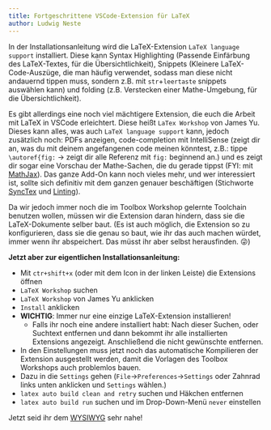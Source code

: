 ```yaml
---
title: Fortgeschrittene VSCode-Extension für LaTeX
author: Ludwig Neste
---
```

In der Installationsanleitung wird die LaTeX-Extension `LaTeX language support` installiert.
Diese kann Syntax Highlighting (Passende Einfärbung des LaTeX-Textes, für die Übersichtlichkeit), Snippets (Kleinere LaTeX-Code-Auszüge, die man häufig verwendet, sodass man diese nicht andauernd tippen muss, sondern z.B. mit `str`+`leertaste` snippets auswählen kann) und folding (z.B. Verstecken einer Mathe-Umgebung, für die Übersichtlichkeit).

Es gibt allerdings eine noch viel mächtigere Extension, die euch die Arbeit mit LaTeX in VSCode erleichtert. Diese heißt `LaTex Workshop` von James Yu. Dieses kann alles, was auch `LaTeX language support` kann, jedoch zusätzlich noch: PDFs anzeigen, code-completion mit IntelliSense
(zeigt dir an, was du mit deinem angefangenen code meinen könntest, z.B.: tippe `\autoref{fig:` → zeigt dir alle Referenz mit `fig:` beginnend an.) und es zeigt dir sogar eine Vorschau der Mathe-Sachen, die du gerade tippst (FYI: mit [MathJax](https://www.mathjax.org/)).
Das ganze Add-On kann noch vieles mehr, und wer interessiert ist, sollte sich definitiv mit dem ganzen genauer beschäftigen (Stichworte [SyncTex](https://github.com/James-Yu/LaTeX-Workshop/wiki/View) und [Linting](https://github.com/James-Yu/LaTeX-Workshop/wiki/Linters)).

Da wir jedoch immer noch die im Toolbox Workshop gelernte Toolchain benutzen wollen, müssen wir die Extension daran hindern, dass sie die LaTeX-Dokumente selber baut. (Es ist auch möglich, die Extension so zu konfigurieren, dass sie die genau so baut, wie ihr das auch machen würdet, immer wenn ihr abspeichert. Das müsst ihr aber selbst herausfinden. 😜)

**Jetzt aber zur eigentlichen Installationsanleitung:**

- Mit `ctr+shift+x` (oder mit dem Icon in der linken Leiste) die Extensions öffnen
- `LaTeX Workshop` suchen
- `LaTeX Workshop` von James Yu anklicken
- `Install` anklicken
- **WICHTIG**: Immer nur eine einzige LaTeX-Extension installieren!
    - Falls ihr noch eine andere installiert habt: Nach dieser Suchen, oder Suchtext entfernen und dann bekommt ihr alle installierten Extensions angezeigt. Anschließend die nicht gewünschte entfernen.
- In den Einstellungen muss jetzt noch das automatische Kompilieren der Extension ausgestellt werden, damit die Vorlagen des Toolbox Workshops auch problemlos bauen.
- Dazu in die `Settings` gehen (`File`->`Preferences`->`Settings` oder Zahnrad links unten anklicken und `Settings` wählen.)
- `latex auto build clean and retry` suchen und Häkchen entfernen
- `latex auto build run` suchen und im Drop-Down-Menü `never` einstellen

Jetzt seid ihr dem [WYSIWYG](https://en.wikipedia.org/wiki/WYSIWYG) sehr nahe!
